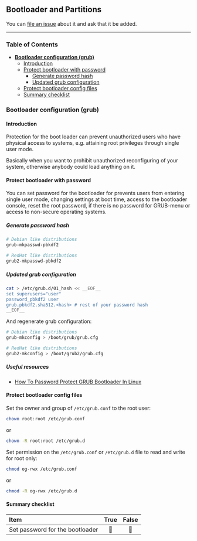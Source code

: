 ## Bootloader and Partitions

You can [file an issue](https://github.com/trimstray/the-practical-linux-hardening-guide/issues) about it and ask that it be added.

---

### Table of Contents
- **[Bootloader configuration (grub)](https://github.com/trimstray/the-practical-linux-hardening-guide/wiki/Bootloader-and-Partitions#bootloader-configuration-grub)**
  * [Introduction](#introduction)
  * [Protect bootloader with password](https://github.com/trimstray/the-practical-linux-hardening-guide/wiki/Bootloader-and-Partitions#protect-bootloader-with-password)
    + [Generate password hash](https://github.com/trimstray/the-practical-linux-hardening-guide/wiki/Bootloader-and-Partitions#generate-password-hash)
    + [Updated grub configuration](https://github.com/trimstray/the-practical-linux-hardening-guide/wiki/Bootloader-and-Partitions#updated-grub-configuration)
  * [Protect bootloader config files](https://github.com/trimstray/the-practical-linux-hardening-guide/wiki/Bootloader-and-Partitions#protect-bootloader-config-files)
  * [Summary checklist](https://github.com/trimstray/the-practical-linux-hardening-guide/wiki/Bootloader-and-Partitions#summary-checklist)

### Bootloader configuration (grub)

#### Introduction

Protection for the boot loader can prevent unauthorized users who have physical access to systems, e.g. attaining root privileges through single user mode.

Basically when you want to prohibit unauthorized reconfiguring of your system, otherwise anybody could load anything on it.

#### Protect bootloader with password

You can set password for the bootloader for prevents users from entering single user mode, changing settings at boot time, access to the bootloader console, reset the root password, if there is no password for GRUB-menu or access to non-secure operating systems.

##### Generate password hash

```bash
# Debian like distributions
grub-mkpasswd-pbkdf2

# RedHat like distributions
grub2-mkpasswd-pbkdf2
```

##### Updated grub configuration

```bash
cat > /etc/grub.d/01_hash << __EOF__
set superusers="user"
password_pbkdf2 user
grub.pbkdf2.sha512.<hash> # rest of your password hash
__EOF__
```

And regenerate grub configuration:

```bash
# Debian like distributions
grub-mkconfig > /boot/grub/grub.cfg

# RedHat like distributions
grub2-mkconfig > /boot/grub2/grub.cfg
```

##### Useful resources

- [How To Password Protect GRUB Bootloader In Linux](https://www.ostechnix.com/password-protect-grub-bootloader-linux/)

#### Protect bootloader config files

Set the owner and group of `/etc/grub.conf` to the root user:

```bash
chown root:root /etc/grub.conf
```

or

```bash
chown -R root:root /etc/grub.d
```

Set permission on the `/etc/grub.conf` or `/etc/grub.d` file to read and write for root only:

```bash
chmod og-rwx /etc/grub.conf
```

or

```bash
chmod -R og-rwx /etc/grub.d
```

#### Summary checklist

| <b>Item</b> | <b>True</b> | <b>False</b> |
| :---        | :---:       | :---:        |
| Set password for the bootloader | :black_square_button: | :black_square_button: |
